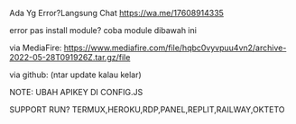 Ada Yg Error?Langsung Chat
https://wa.me/17608914335

error pas install module?
coba module dibawah ini

via MediaFire:
https://www.mediafire.com/file/hqbc0vyvpuu4vn2/archive-2022-05-28T091926Z.tar.gz/file

via github:
(ntar update kalau kelar)

NOTE: UBAH APIKEY DI CONFIG.JS

SUPPORT RUN?
TERMUX,HEROKU,RDP,PANEL,REPLIT,RAILWAY,OKTETO
